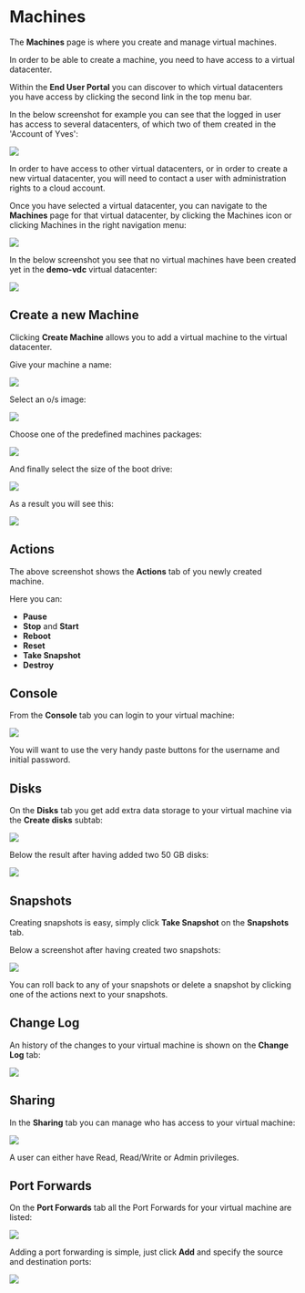 # Machines

The **Machines** page is where you create and manage virtual machines.

In order to be able to create a machine, you need to have access to a virtual datacenter.

Within the **End User Portal** you can discover to which virtual datacenters you have access by clicking the second link in the top menu bar.

In the below screenshot for example you can see that the logged in user has access to several datacenters, of which two of them created in the 'Account of Yves':

![](../../.gitbook/assets/virtualdatacenters.png)

In order to have access to other virtual datacenters, or in order to create a new virtual datacenter, you will need to contact a user with administration rights to a cloud account.

Once you have selected a virtual datacenter, you can navigate to the **Machines** page for that virtual datacenter, by clicking the Machines icon or clicking Machines in the right navigation menu:

![](../../.gitbook/assets/virtualdatacenter.png)

In the below screenshot you see that no virtual machines have been created yet in the **demo-vdc** virtual datacenter:

![](../../.gitbook/assets/machines.png)

## Create a new Machine

Clicking **Create Machine** allows you to add a virtual machine to the virtual datacenter.

Give your machine a name:

![](../../.gitbook/assets/machinename.png)

Select an o/s image:

![](../../.gitbook/assets/machineimage.png)

Choose one of the predefined machines packages:

![](../../.gitbook/assets/machinepackage.png)

And finally select the size of the boot drive:

![](../../.gitbook/assets/machinedisksize.png)

As a result you will see this:

![](../../.gitbook/assets/machinecreated.png)

## Actions

The above screenshot shows the **Actions** tab of you newly created machine.

Here you can:

* **Pause**
* **Stop** and **Start**
* **Reboot**
* **Reset**
* **Take Snapshot**
* **Destroy**

## Console

From the **Console** tab you can login to your virtual machine:

![](../../.gitbook/assets/console.png)

You will want to use the very handy paste buttons for the username and initial password.

## Disks

On the **Disks** tab you get add extra data storage to your virtual machine via the **Create disks** subtab:

![](../../.gitbook/assets/createdisks.png)

Below the result after having added two 50 GB disks:

![](../../.gitbook/assets/disks%20%282%29.png)

## Snapshots

Creating snapshots is easy, simply click **Take Snapshot** on the **Snapshots** tab.

Below a screenshot after having created two snapshots:

![](../../.gitbook/assets/snapshots.png)

You can roll back to any of your snapshots or delete a snapshot by clicking one of the actions next to your snapshots.

## Change Log

An history of the changes to your virtual machine is shown on the **Change Log** tab:

![](../../.gitbook/assets/changelog.png)

## Sharing

In the **Sharing** tab you can manage who has access to your virtual machine:

![](../../.gitbook/assets/sharing.png)

A user can either have Read, Read/Write or Admin privileges.

## Port Forwards

On the **Port Forwards** tab all the Port Forwards for your virtual machine are listed:

![](../../.gitbook/assets/portforwards.png)

Adding a port forwarding is simple, just click **Add** and specify the source and destination ports:

![](../../.gitbook/assets/portforward.png)

